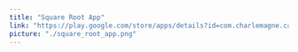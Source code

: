 ```yaml
---
title: "Square Root App"
link: "https://play.google.com/store/apps/details?id=com.charlemagne.calculatoradvanced"
picture: "./square_root_app.png"
---
```


